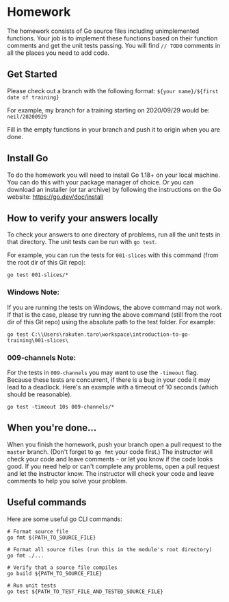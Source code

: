 # Homework

The homework consists of Go source files including unimplemented functions.
Your job is to implement these functions based on their function comments and get the unit tests passing.
You will find `// TODO` comments in all the places you need to add code.

## Get Started

Please check out a branch with the following format: `${your name}/${first date of training}`

For example, my branch for a training starting on 2020/09/29 would be: `neil/20200929`

Fill in the empty functions in your branch and push it to origin when you are done.

## Install Go

To do the homework you will need to install Go 1.18+ on your local machine.
You can do this with your package manager of choice.
Or you can download an installer (or tar archive) by following the instructions on the Go website: https://go.dev/doc/install

## How to verify your answers locally

To check your answers to one directory of problems, run all the unit tests in that directory.
The unit tests can be run with `go test`.

For example, you can run the tests for `001-slices` with this command (from the root dir of this Git repo):

```
go test 001-slices/*
```

### Windows Note:

If you are running the tests on Windows, the above command may not work.
If that is the case, please try running the above command (still from
the root dir of this Git repo) using the absolute path to the test folder.
For example:

```
go test C:\\Users\rakuten.taro\workspace\introduction-to-go-training\001-slices\
```

### 009-channels Note:

For the tests in `009-channels` you may want to use the `-timeout` flag.
Because these tests are concurrent, if there is a bug in your code it may lead to a deadlock.
Here's an example with a timeout of 10 seconds (which should be reasonable).

```
go test -timeout 10s 009-channels/*
```

## When you're done...

When you finish the homework, push your branch open a pull request to the `master` branch.
(Don't forget to `go fmt` your code first.)
The instructor will check your code and leave comments - or let you know if the code looks good.
If you need help or can't complete any problems, open a pull request and let the instructor know.
The instructor will check your code and leave comments to help you solve your problem.

## Useful commands

Here are some useful go CLI commands:

```
# Format source file
go fmt ${PATH_TO_SOURCE_FILE}

# Format all source files (run this in the module's root directory)
go fmt ./...

# Verify that a source file compiles
go build ${PATH_TO_SOURCE_FILE}

# Run unit tests
go test ${PATH_TO_TEST_FILE_AND_TESTED_SOURCE_FILE}
```
